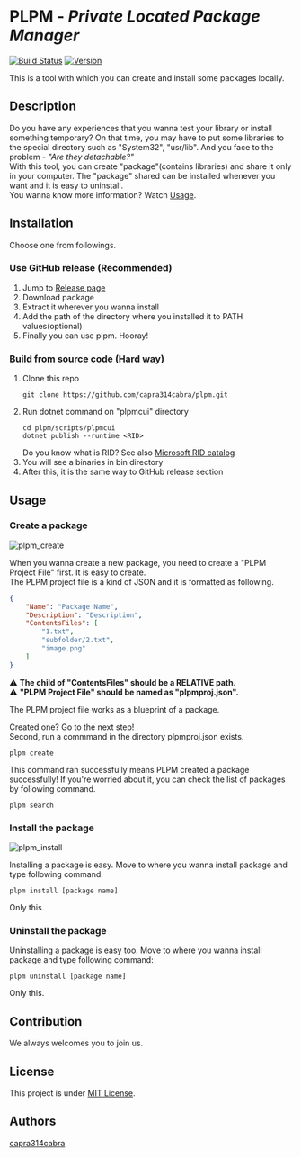 # PLPM - *Private Located Package Manager*

[![Build Status](https://dev.azure.com/capra314cabra/PrivateLocatedPackageManager/_apis/build/status/capra314cabra.plpm?branchName=master)](https://dev.azure.com/capra314cabra/PrivateLocatedPackageManager/_build/latest?definitionId=4&branchName=master)
[![Version](https://img.shields.io/badge/latest-v1.1-orange)](https://github.com/capra314cabra/plpm/releases)

This is a tool with which you can create and install some packages locally.

## Description

Do you have any experiences that you wanna test your library or install something temporary? On that time, you may have to put some libraries to the special directory such as "System32", "usr/lib". And you face to the problem - *"Are they detachable?"*  
With this tool, you can create "package"(contains libraries) and share it only in your computer. The "package" shared can be installed whenever you want and it is easy to uninstall.  
You wanna know more information? Watch [Usage](https://github.com/capra314cabra/plpm#usage).

## Installation

Choose one from followings.

### Use GitHub release (Recommended)

1. Jump to [Release page](https://github.com/capra314cabra/plpm/releases)
2. Download package
3. Extract it wherever you wanna install
4. Add the path of the directory where you installed it to PATH values(optional)
5. Finally you can use plpm. Hooray!

### Build from source code (Hard way)

1. Clone this repo
   ```
   git clone https://github.com/capra314cabra/plpm.git
   ```
2. Run dotnet command on "plpmcui" directory
   ```
   cd plpm/scripts/plpmcui
   dotnet publish --runtime <RID>
   ```
   Do you know what is RID?
   See also [Microsoft RID catalog](https://docs.microsoft.com/en-us/dotnet/core/rid-catalog)
3. You will see a binaries in bin directory
4. After this, it is the same way to GitHub release section

## Usage

### Create a package

![plpm_create](https://media.githubusercontent.com/media/capra314cabra/plpm/master/img/plpm_create.gif)

When you wanna create a new package, you need to create a "PLPM Project File" first. It is easy to create.  
The PLPM project file is a kind of JSON and it is formatted as following.
```JSON
{
    "Name": "Package Name",
    "Description": "Description",
    "ContentsFiles": [
        "1.txt",
        "subfolder/2.txt",
        "image.png"
    ]
}
```
:warning: **The child of "ContentsFiles" should be a RELATIVE path.**  
:warning: **"PLPM Project File" should be named as "plpmproj.json".**  
  
The PLPM project file works as a blueprint of a package.

Created one? Go to the next step!  
Second, run a commmand in the directory plpmproj.json exists.
```
plpm create
```
This command ran successfully means PLPM created a package successfully!
If you're worried about it, you can check the list of packages by following command.
```
plpm search
```

### Install the package

![plpm_install](https://media.githubusercontent.com/media/capra314cabra/plpm/master/img/plpm_install.gif)

Installing a package is easy.
Move to where you wanna install package and type following command:
```
plpm install [package name]
```
Only this.

### Uninstall the package

Uninstalling a package is easy too.
Move to where you wanna install package and type following command:
```
plpm uninstall [package name]
```
Only this.

## Contribution

We always welcomes you to join us.

## License

This project is under [MIT License](https://github.com/capra314cabra/plpm/blob/master/LICENSE).

## Authors

[capra314cabra](https://github.com/capra314cabra)
